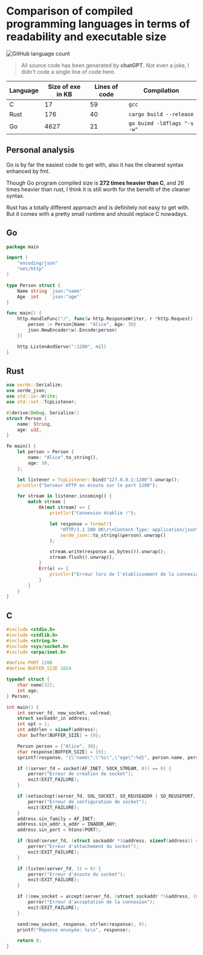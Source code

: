 # Comparison of compiled programming languages in terms of readability and executable size

![GitHub language count](https://img.shields.io/github/languages/count/MarioVieilledent/compiled-PL-comparison)

> All source code has been generated by **chatGPT**. Not even a joke, I didn't code a single line of code here.

| Language | Size of exe in KB | Lines of code | Compilation                 |
| -------- | ----------------- | ------------- | --------------------------- |
| C        | 17                | 59            | `gcc`                       |
| Rust     | 176               | 40            | `cargo build --release`     |
| Go       | 4627              | 21            | `go buimd -ldflags "-s -w"` |

## Personal analysis

Go is by far the easiest code to get with, also it has the cleanest syntax enhanced by fmt.

Though Go program compiled size is **272 times heavier than C**, and 26 times heavier than rust, I think it is still worth for the benefit of the cleaner syntax.

Rust has a totally different approach and is definitely not easy to get with. But it comes with a pretty small runtime and should replace C nowadays.

## Go

```go
package main

import (
	"encoding/json"
	"net/http"
)

type Person struct {
	Name string `json:"name"`
	Age  int    `json:"age"`
}

func main() {
	http.HandleFunc("/", func(w http.ResponseWriter, r *http.Request) {
		person := Person{Name: "Alice", Age: 30}
		json.NewEncoder(w).Encode(person)
	})

	http.ListenAndServe(":1200", nil)
}

```

## Rust

```rust
use serde::Serialize;
use serde_json;
use std::io::Write;
use std::net::TcpListener;

#[derive(Debug, Serialize)]
struct Person {
    name: String,
    age: u32,
}

fn main() {
    let person = Person {
        name: "Alice".to_string(),
        age: 30,
    };

    let listener = TcpListener::bind("127.0.0.1:1200").unwrap();
    println!("Serveur HTTP en écoute sur le port 1200");

    for stream in listener.incoming() {
        match stream {
            Ok(mut stream) => {
                println!("Connexion établie !");

                let response = format!(
                    "HTTP/1.1 200 OK\r\nContent-Type: application/json\r\n\r\n{}\r\n",
                    serde_json::to_string(&person).unwrap()
                );

                stream.write(response.as_bytes()).unwrap();
                stream.flush().unwrap();
            }
            Err(e) => {
                println!("Erreur lors de l'établissement de la connexion : {}", e);
            }
        }
    }
}

```

## C

```c
#include <stdio.h>
#include <stdlib.h>
#include <string.h>
#include <sys/socket.h>
#include <arpa/inet.h>

#define PORT 1200
#define BUFFER_SIZE 1024

typedef struct {
    char name[32];
    int age;
} Person;

int main() {
    int server_fd, new_socket, valread;
    struct sockaddr_in address;
    int opt = 1;
    int addrlen = sizeof(address);
    char buffer[BUFFER_SIZE] = {0};

    Person person = {"Alice", 30};
    char response[BUFFER_SIZE] = {0};
    sprintf(response, "{\"name\":\"%s\",\"age\":%d}", person.name, person.age);

    if ((server_fd = socket(AF_INET, SOCK_STREAM, 0)) == 0) {
        perror("Erreur de création de socket");
        exit(EXIT_FAILURE);
    }

    if (setsockopt(server_fd, SOL_SOCKET, SO_REUSEADDR | SO_REUSEPORT, &opt, sizeof(opt))) {
        perror("Erreur de configuration de socket");
        exit(EXIT_FAILURE);
    }
    address.sin_family = AF_INET;
    address.sin_addr.s_addr = INADDR_ANY;
    address.sin_port = htons(PORT);

    if (bind(server_fd, (struct sockaddr *)&address, sizeof(address)) < 0) {
        perror("Erreur d'attachement du socket");
        exit(EXIT_FAILURE);
    }

    if (listen(server_fd, 3) < 0) {
        perror("Erreur d'écoute du socket");
        exit(EXIT_FAILURE);
    }

    if ((new_socket = accept(server_fd, (struct sockaddr *)&address, (socklen_t*)&addrlen)) < 0) {
        perror("Erreur d'acceptation de la connexion");
        exit(EXIT_FAILURE);
    }

    send(new_socket, response, strlen(response), 0);
    printf("Réponse envoyée: %s\n", response);

    return 0;
}

```
